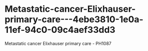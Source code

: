 # Metastatic-cancer-Elixhauser-primary-care---4ebe3810-1e0a-11ef-94c0-09c4aef33dd3
Metastatic cancer Elixhauser primary care - PH1087
